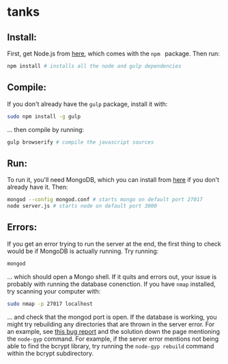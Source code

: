 tanks
=======

Install:
--------

First, get Node.js from [here](https://nodejs.org/en/), which comes with the ```npm ``` package. Then run:
```bash
npm install # installs all the node and gulp dependencies
```

Compile:
--------

If you don't already have the ```gulp``` package, install it with:
```bash
sudo npm install -g gulp
```
... then compile by running:
```bash
gulp browserify # compile the javascript sources
```

Run:
----

To run it, you'll need MongoDB, which you can install from [here](https://docs.mongodb.org/manual/installation/) if you don't already have it. Then:
```bash
mongod --config mongod.conf # starts mongo on default port 27017
node server.js # starts node on default port 3000
```

Errors:
-------

If you get an error trying to run the server at the end, the first thing to check would be if MongoDB is actually running. Try running:
```bash
mongod
```
... which should open a Mongo shell. If it quits and errors out, your issue is probably with running the database conenction. If you have ```nmap``` installed, try scanning your computer with:
```bash
sudo nmap -p 27017 localhost
```
... and check that the mongod port is open. If the database is working, you might try rebuilding any directories that are thrown in the server error. For an example, see [this bug report](https://github.com/polotek/libxmljs/issues/253) and the solution down the page mentioning the ```node-gyp``` command. For example, if the server error mentions not being able to find the bcrypt library, try running the ```node-gyp rebuild``` command within the bcrypt subdirectory.
